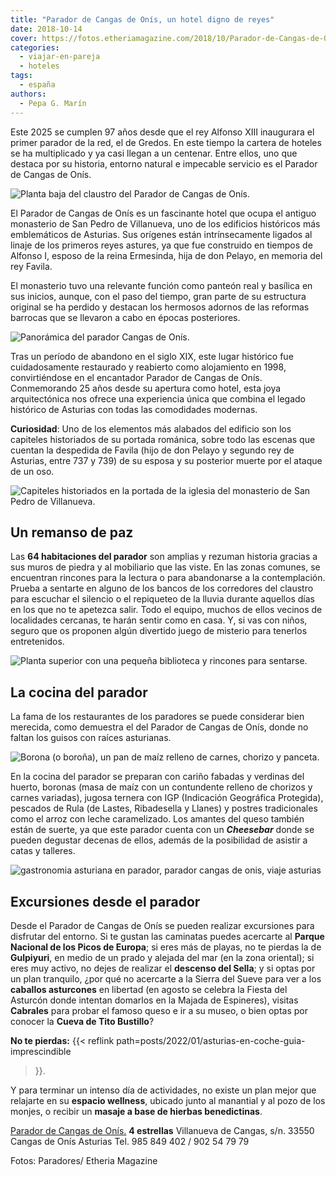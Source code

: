 ```yaml
---
title: "Parador de Cangas de Onís, un hotel digno de reyes"
date: 2018-10-14
cover: https://fotos.etheriamagazine.com/2018/10/Parador-de-Cangas-de-Onis-portada.jpg
categories: 
  - viajar-en-pareja
  - hoteles
tags: 
  - españa
authors: 
  - Pepa G. Marín
---
```


Este 2025 se cumplen 97 años desde que el rey Alfonso XIII inaugurara el primer parador 
de la red, el de Gredos. En este tiempo la cartera de hoteles se ha multiplicado y ya 
casi llegan a un centenar. Entre ellos, uno que destaca por su historia, entorno natural 
e impecable servicio es el Parador de Cangas de Onís. 

![Planta baja del claustro del Parador de Cangas de Onís.](https://fotos.etheriamagazine.com/2018/10/Parador-de-Cangas-de-Onis-claustro.jpg "Planta baja del claustro del Parador de Cangas de Onís.")

El Parador de Cangas de Onís es un fascinante hotel que ocupa el antiguo monasterio de 
San Pedro de Villanueva, uno de los edificios históricos más emblemáticos de Asturias. 
Sus orígenes están intrínsecamente ligados al linaje de los primeros reyes astures, ya 
que fue construido en tiempos de Alfonso I, esposo de la reina Ermesinda, hija de don 
Pelayo, en memoria del rey Favila. 

El monasterio tuvo una relevante función como panteón real y basílica en sus inicios, 
aunque, con el paso del tiempo, gran parte de su estructura original se ha perdido y 
destacan los hermosos adornos de las reformas barrocas que se llevaron a cabo en épocas 
posteriores. 

![Panorámica del parador Cangas de Onís.](https://fotos.etheriamagazine.com/2018/10/Parador-de-Cangas-de-Onis-panoramica.jpg "Panorámica del parador Cangas de Onís.")

Tras un período de abandono en el siglo XIX, este lugar histórico fue cuidadosamente 
restaurado y reabierto como alojamiento en 1998, convirtiéndose en el encantador Parador 
de Cangas de Onís. Conmemorando 25 años desde su apertura como hotel, esta joya 
arquitectónica nos ofrece una experiencia única que combina el legado histórico de 
Asturias con todas las comodidades modernas. 

**Curiosidad**: Uno de los elementos más alabados del edificio son los capiteles 
historiados de su portada románica, sobre todo las escenas que cuentan la despedida de 
Favila (hijo de don Pelayo y segundo rey de Asturias, entre 737 y 739) de su esposa y su 
posterior muerte por el ataque de un oso. 

![Capiteles historiados en la portada de la iglesia del monasterio de San Pedro de Villanueva.](https://fotos.etheriamagazine.com/2018/10/Parador-cangas-onis-detalle-capiteles-favila.jpg "Capiteles historiados en la portada de la iglesia del monasterio de San Pedro de Villanueva.")

## Un remanso de paz

Las **64 habitaciones del parador** son amplias y rezuman historia gracias a sus muros 
de piedra y al mobiliario que las viste. En las zonas comunes, se encuentran rincones 
para la lectura o para abandonarse a la contemplación. Prueba a sentarte en alguno de 
los bancos de los corredores del claustro para escuchar el silencio o el repiqueteo de 
la lluvia durante aquellos días en los que no te apetezca salir. Todo el equipo, muchos 
de ellos vecinos de localidades cercanas, te harán sentir como en casa. Y, si vas con 
niños, seguro que os proponen algún divertido juego de misterio para tenerlos 
entretenidos. 

![Planta superior con una pequeña biblioteca y rincones para sentarse.](https://fotos.etheriamagazine.com/2018/10/Parador-de-Cangas-de-Onis-planta-superior.jpg "Planta superior con una pequeña biblioteca y rincones para sentarse.")

## La cocina del parador

La fama de los restaurantes de los paradores se puede considerar bien merecida, como 
demuestra el del Parador de Cangas de Onís, donde no faltan los guisos con raíces 
asturianas. 

![Borona (o boroña), un pan de maíz relleno de carnes, chorizo y panceta.](https://fotos.etheriamagazine.com/2018/10/Azucena-sanchez-borona-parador.jpg "Borona (o boroña), un pan de maíz relleno de carnes, chorizo y panceta.")

En la cocina del parador se preparan con cariño fabadas y verdinas del huerto, boronas 
(masa de maíz con un contundente relleno de chorizos y carnes variadas), jugosa ternera 
con IGP (Indicación Geográfica Protegida), pescados de Rula (de Lastes, Ribadesella y 
Llanes) y postres tradicionales como el arroz con leche caramelizado. Los amantes del 
queso también están de suerte, ya que este parador cuenta con un **_Cheesebar_** donde 
se pueden degustar decenas de ellos, además de la posibilidad de asistir a catas y 
talleres. 

![gastronomia asturiana en parador, parador cangas de onis, viaje asturias](https://fotos.etheriamagazine.com/2018/10/Parador-de-Cangas-de-Onis-restaurante.jpg "Arroz con leche caramelizado, fabada asturiana, tronco de solomillo ibérico con salsa de queso.")

## Excursiones desde el parador

Desde el Parador de Cangas de Onís se pueden realizar excursiones para disfrutar del 
entorno. Si te gustan las caminatas puedes acercarte al **Parque Nacional de los Picos 
de Europa**; si eres más de playas, no te pierdas la de **Gulpiyuri**, en medio de un 
prado y alejada del mar (en la zona oriental); si eres muy activo, no dejes de realizar 
el **descenso del Sella**; y si optas por un plan tranquilo, ¿por qué no acercarte a la 
Sierra del Sueve para ver a los **caballos asturcones** en libertad (en agosto se 
celebra la Fiesta del Asturcón donde intentan domarlos en la Majada de Espineres), 
visitas **Cabrales** para probar el famoso queso e ir a su museo, o bien optas por 
conocer la **Cueva de Tito Bustillo**? 

**No te pierdas:** {{< reflink path=posts/2022/01/asturias-en-coche-guia-imprescindible 
>}}. 

Y para terminar un intenso día de actividades, no existe un plan mejor que relajarte en 
su **espacio wellness**, ubicado junto al manantial y al pozo de los monjes, o recibir 
un **masaje a base de hierbas benedictinas**. 

[Parador de Cangas de Onís.](https://paradores.es/es/parador-de-cangas-de-onis) **4 
estrellas** Villanueva de Cangas, s/n. 33550 Cangas de Onís Asturias Tel. 985 849 402 / 
902 54 79 79 

Fotos: Paradores/ Etheria Magazine
